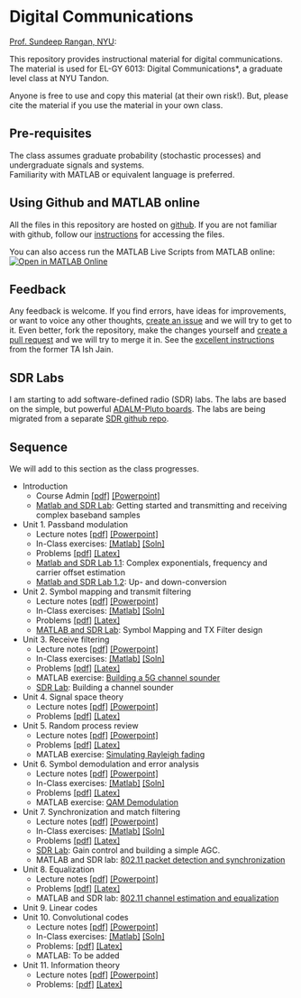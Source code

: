 # Digital Communications
[Prof. Sundeep Rangan, NYU](http://wireless.engineering.nyu.edu/sundeep-rangan/):


This repository provides instructional material for 
digital communications.  The material is used for 
EL-GY 6013: Digital Communications*, a graduate level class at NYU Tandon.

Anyone is free to use and copy this material (at their own risk!).
But, please cite the material if you use the material in your own class.

## Pre-requisites

The class assumes graduate probability (stochastic processes) and 
undergraduate signals and systems.  
Familiarity with MATLAB or equivalent language is preferred.  

## Using Github and MATLAB online 
All the files in this repository are hosted on [github](https://github.com/).
If you are not familiar with github, follow our [instructions](./basics/github.md)
for accessing the files.  

You can also access run the MATLAB Live Scripts from MATLAB online:
[![Open in MATLAB Online](https://www.mathworks.com/images/responsive/global/open-in-matlab-online.svg)](https://matlab.mathworks.com/open/github/v1?repo=sdrangan/digitalcomm)

## Feedback
Any feedback is welcome.  If you find errors, have ideas for improvements,
or want to voice any other thoughts, [create an issue](https://help.github.com/articles/creating-an-issue/)
and we will try to get to it.
Even better, fork the repository, make the changes yourself and
[create a pull request](https://help.github.com/articles/about-pull-requests/)
and we will try to merge it in.  See the [excellent instructions](https://github.com/ishjain/learnGithub/blob/master/updateMLrepo.md)
from the former TA Ish Jain.

## SDR Labs
I am starting to add software-defined radio (SDR) labs.  The labs are based on the
simple, but powerful [ADALM-Pluto boards](https://www.analog.com/en/design-center/evaluation-hardware-and-software/evaluation-boards-kits/adalm-pluto.html).
The labs are being migrated from a separate [SDR github repo](https://github.com/sdrangan/sdrlab).


## Sequence
We will add to this section as the class progresses.

* Introduction
    * Course Admin [[pdf]](./Lectures/CourseAdmin.pdf) [[Powerpoint]](./Lectures/CourseAdmin.pptx)
    * [Matlab and SDR Lab](./unit00_intro/lab):  Getting started and transmitting and receiving complex baseband samples
* Unit 1.  Passband modulation
    * Lecture notes [[pdf]](./Lectures/Unit01_Passband.pdf) [[Powerpoint]](./Lectures/Unit01_Passband.pptx)
    * In-Class exercises:  [[Matlab]](./unit01_passband/passbandInclass.mlx) [[Soln]](./unit01_passband/passbandInclassSoln.mlx)
    * Problems [[pdf]](./unit01_passband/prob_passband.pdf) [[Latex]](./unit01_passband/prob_passband.tex)
    * [Matlab and SDR Lab 1.1](./unit01_passband/lab_freq):  Complex exponentials, frequency and carrier offset estimation
    * [Matlab and SDR Lab 1.2](./unit01_passband/lab_passband):  Up- and down-conversion 
* Unit 2.  Symbol mapping and transmit filtering
    * Lecture notes [[pdf]](./Lectures/Unit02_TxFilter.pdf) [[Powerpoint]](./Lectures/Unit02_TxFilter.pptx)
    * In-Class exercises:  [[Matlab]](./unit02_tx_filter/txInClass.mlx) [[Soln]](./unit02_tx_filter/txInClassSoln.mlx)
    * Problems [[pdf]](./unit02_tx_filter/prob_tx_filter.pdf) [[Latex]](./unit02_tx_filter/prob_tx_filter.tex)
    * [MATLAB and SDR Lab](./unit02_tx_filter/lab/): Symbol Mapping and TX Filter design
* Unit 3.  Receive filtering    
    * Lecture notes [[pdf]](./Lectures/Unit03_RxFilter.pdf) [[Powerpoint]](./Lectures/Unit03_RxFilter.pptx)
    * In-Class exercises:  [[Matlab]](./unit03_rx_filter/rxFiltInClass.mlx) [[Soln]](./unit03_rx_filter/rxFiltInClassSoln.mlx)
    * Problems [[pdf]](./unit03_rx_filter/prob_rx_filter.pdf) [[Latex]](./unit03_rx_filter/prob_rx_filter.tex)
    * MATLAB exercise:  [Building a 5G channel sounder](./unit03_rx_filter/labChanSounder.mlx)
    * [SDR Lab](https://github.com/sdrangan/sdrlab/tree/main/lab04_chansounder):  Building a channel sounder
* Unit 4.  Signal space theory
    * Lecture notes [[pdf]](./Lectures/Unit04_SignalSpace.pdf) [[Powerpoint]](./Lectures/Unit04_SignalSpace.pptx)
    * Problems [[pdf]](./unit04_sig_space/prob_sig_space.pdf) [[Latex]](./unit04_sig_space/prob_sig_space.tex)
* Unit 5.  Random process review
    * Lecture notes [[pdf]](./Lectures/Unit05_RandProc.pdf) [[Powerpoint]](./Lectures/Unit05_RandProc.pptx)
    * Problems [[pdf]](./unit05_rand_process/prob_rand_proc.pdf) [[Latex]](./unit05_rand_process/prob_rand_proc.tex)
    * MATLAB exercise:  [Simulating Rayleigh fading](./unit05_rand_process/lab_rayleigh_partial.m)
* Unit 6.  Symbol demodulation and error analysis
    * Lecture notes [[pdf]](./Lectures/Unit06_Demod.pdf) [[Powerpoint]](./Lectures/Unit06_Demod.pptx)
    * In-Class exercises:  [[Matlab]](./unit06_demod/demodInClass.mlx) [[Soln]](./unit06_demod/demodInClassSoln.mlx)
    * Problems [[pdf]](./unit06_demod/prob_demod.pdf) [[Latex]](./unit06_demod/prob_demod.tex)
    * MATLAB exercise:  [QAM Demodulation](./unit06_demod/labQamdemod.m)    
* Unit 7.  Synchronization and match filtering
    * Lecture notes [[pdf]](./Lectures/Unit07_Sync.pdf) [[Powerpoint]](./Lectures/Unit07_Sync.pptx)
    * In-Class exercises:  [[Matlab]](./unit07_sync/syncInClass.mlx) [[Soln]](./unit07_sync/syncInClassSoln.mlx)
    * Problems [[pdf]](./unit07_sync/prob_sync.pdf) [[Latex]](./unit07_sync/prob_sync.tex)    
    * [SDR Lab](https://github.com/sdrangan/sdrlab/tree/main/lab05_gain):  Gain control and building a simple AGC.
    * MATLAB and SDR lab:  [802.11 packet detection and synchronization](./unit07_sync/labPartial/)
* Unit 8.  Equalization
    * Lecture notes [[pdf]](./Lectures/Unit08_Equalization.pdf) [[Powerpoint]](./Lectures/Unit08_Equalization.pptx)
    * Problems [[pdf]](./unit08_ofdm/prob_ofdm.pdf) [[Latex]](./unit08_ofdm/prob_ofdm.tex)
    * MATLAB and SDR lab:  [802.11 channel estimation and equalization](./unit08_ofdm/labPartial)
* Unit 9.  Linear codes
* Unit 10.  Convolutional codes
    * Lecture notes [[pdf]](./Lectures/Unit10_ConvCodes.pdf) [[Powerpoint]](./Lectures/Unit10_ConvCodes.pptx)
    * In-Class exercises:  [[Matlab]](./unit10_conv/convInClass.mlx) [[Soln]](./unit10_conv/convInClassSoln.mlx)
    * Problems:  [[pdf]](./unit10_conv/prob_conv.pdf) [[Latex]](./unit10_conv/prob_conv.tex)
    * MATLAB:  To be added
* Unit 11.  Information theory
    * Lecture notes [[pdf]](./Lectures/Unit11_Capacity.pdf) [[Powerpoint]](./Lectures/Unit11_Capacity.pptx)
    * Problems:  [[pdf]](./unit11_capacity/prob_it.pdf) [[Latex]](./unit11_capacity/prob_it.tex)


